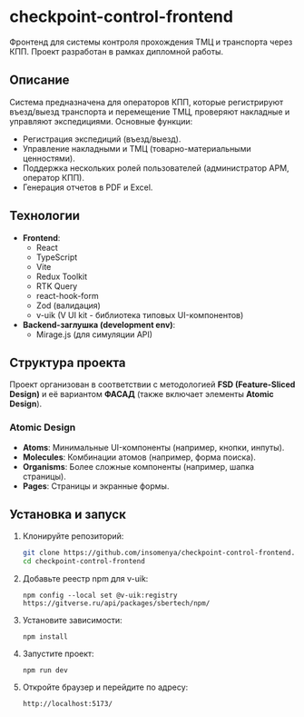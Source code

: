 # checkpoint-control-frontend

Фронтенд для системы контроля прохождения ТМЦ и транспорта через КПП. Проект разработан в рамках дипломной работы.

## Описание

Система предназначена для операторов КПП, которые регистрируют въезд/выезд транспорта и перемещение ТМЦ, проверяют накладные и управляют экспедициями. Основные функции:

- Регистрация экспедиций (въезд/выезд).
- Управление накладными и ТМЦ (товарно-материальными ценностями).
- Поддержка нескольких ролей пользователей (администратор АРМ, оператор КПП).
- Генерация отчетов в PDF и Excel.

## Технологии

- **Frontend**: 
  - React
  - TypeScript
  - Vite
  - Redux Toolkit
  - RTK Query
  - react-hook-form
  - Zod (валидация)
  - v-uik (V UI kit - библиотека типовых UI-компонентов)
- **Backend-заглушка (development env)**: 
  - Mirage.js (для симуляции API)
 
## Структура проекта

Проект организован в соответствии с методологией **FSD (Feature-Sliced Design)** и её вариантом **ФАСАД** (также включает элементы **Atomic Design**).

### **Atomic Design**
- **Atoms**: Минимальные UI-компоненты (например, кнопки, инпуты).
- **Molecules**: Комбинации атомов (например, форма поиска).
- **Organisms**: Более сложные компоненты (например, шапка страницы).
- **Pages**: Страницы и экранные формы.

## Установка и запуск

1. Клонируйте репозиторий:
   ```bash
   git clone https://github.com/insomenya/checkpoint-control-frontend.git
   cd checkpoint-control-frontend
2. Добавьте реестр npm для v-uik:
   ```node
   npm config --local set @v-uik:registry https://gitverse.ru/api/packages/sbertech/npm/
3. Установите зависимости:
   ```node
   npm install
4. Запустите проект:
   ```node
   npm run dev
5. Откройте браузер и перейдите по адресу:
   ```
   http://localhost:5173/

